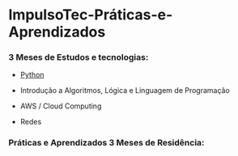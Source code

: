 # ImpulsoTec-Práticas-e-Aprendizados

### 3 Meses de Estudos e tecnologias:

- [Python](https://github.com/mlopezlr/Python)

- Introdução a Algoritmos,  Lógica e Linguagem de Programação
- AWS / Cloud Computing
- Redes

### Práticas e Aprendizados 3 Meses de Residência: []()


